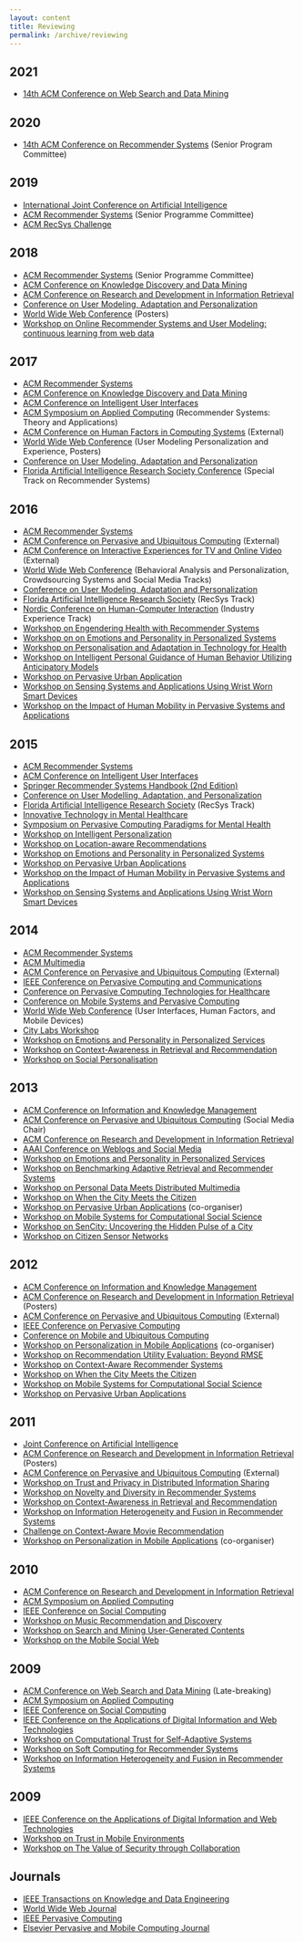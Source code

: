 ```yaml
---
layout: content
title: Reviewing
permalink: /archive/reviewing
---
```


## 2021

* [14th ACM Conference on Web Search and Data Mining](http://www.wsdm-conference.org/2021/)


## 2020

* [14th ACM Conference on Recommender Systems](https://recsys.acm.org/recsys20/committees/#content-tab-1-1-tab) (Senior Program Committee)


## 2019

* [International Joint Conference on Artificial Intelligence](https://ijcai19.org/)
* [ACM Recommender Systems](https://recsys.acm.org/recsys19/) (Senior Programme Committee)
* [ACM RecSys Challenge](http://www.recsyschallenge.com/2019/)


## 2018

* [ACM Recommender Systems](https://recsys.acm.org/recsys18/) (Senior Programme Committee)
* [ACM Conference on Knowledge Discovery and Data Mining](http://www.kdd.org/kdd2018/) 
* [ACM Conference on Research and Development in Information Retrieval](http://sigir.org/sigir2018/)
* [Conference on User Modeling, Adaptation and Personalization](http://www.um.org/umap2018/)
* [World Wide Web Conference](https://www2018.thewebconf.org/) (Posters)
* [Workshop on Online Recommender Systems and User Modeling: continuous learning from web data](http://webesitix.inesctec.pt/orsum2018/index.php)


## 2017

* [ACM Recommender Systems](https://recsys.acm.org/recsys17/)
* [ACM Conference on Knowledge Discovery and Data Mining](http://www.kdd.org/kdd2017/)
* [ACM Conference on Intelligent User Interfaces](http://iui.acm.org/2017/)
* [ACM Symposium on Applied Computing](http://www.sigapp.org/sac/sac2017/) (Recommender Systems: Theory and Applications)
* [ACM Conference on Human Factors in Computing Systems](https://chi2017.acm.org/) (External)
* [World Wide Web Conference](http://www.www2017.com.au/) (User Modeling Personalization and Experience, Posters)
* [Conference on User Modeling, Adaptation and Personalization](http://www.um.org/umap2017/)
* [Florida Artificial Intelligence Research Society Conference](https://flairsrecsys.wordpress.com/) (Special Track on Recommender Systems)

## 2016

* [ACM Recommender Systems](http://recsys.acm.org/recsys16/)
* [ACM Conference on Pervasive and Ubiquitous Computing](http://ubicomp.org/ubicomp2016/) (External)
* [ACM Conference on Interactive Experiences for TV and Online Video](https://www.id.iit.edu/tvx2016/) (External)
* [World Wide Web Conference](http://www2016.ca) (Behavioral Analysis and Personalization, Crowdsourcing Systems and Social Media Tracks)
* [Conference on User Modeling, Adaptation and Personalization](http://www.um.org/umap2016/)
* [Florida Artificial Intelligence Research Society](http://www.flairs-29.info/) (RecSys Track)
* [Nordic Conference on Human-Computer Interaction](http://www.nordichi2016.org/) (Industry Experience Track)
* [Workshop on Engendering Health with Recommender Systems](https://recsys.acm.org/recsys16/healthrecsys)
* [Workshop on on Emotions and Personality in Personalized Systems](https://empire2016recsys.wordpress.com/)
* [Workshop on Personalisation and Adaptation in Technology for Health](http://pathworkshop.com/)
* [Workshop on Intelligent Personal Guidance of Human Behavior Utilizing Anticipatory Models](https://smarticipation.wordpress.com/)
* [Workshop on Pervasive Urban Application](http://cpemis.eng.cmu.ac.th/~santi/purba2016/)
* [Workshop on Sensing Systems and Applications Using Wrist Worn Smart Devices](https://sites.google.com/site/wristsenseworkshop2016/)
* [Workshop on the Impact of Human Mobility in Pervasive Systems and Applications](http://vecchio.iet.unipi.it/permoby/)

## 2015

* [ACM Recommender Systems](http://recsys.acm.org/recsys15/)
* [ACM Conference on Intelligent User Interfaces](http://iui.acm.org/2015/)
* [Springer Recommender Systems Handbook (2nd Edition)](http://www.springer.com/computer/ai/book/978-0-387-85819-7)
* [Conference on User Modelling, Adaptation, and Personalization](http://umap2015.com/)
* [Florida Artificial Intelligence Research Society](https://sites.google.com/a/uncc.edu/flairs-2015-recsys-special-track/) (RecSys Track)
* [Innovative Technology in Mental Healthcare](http://inmed-16.kes.org/cmsISdisplay.php)
* [Symposium on Pervasive Computing Paradigms for Mental Health](http://mindcaresymposium.org/2015/show/home)
* [Workshop on Intelligent Personalization](http://ls13-www.cs.uni-dortmund.de/homepage/ip2015/index.shtml)
* [Workshop on Location-aware Recommendations](http://www.ec.tuwien.ac.at/LocalRec2015/)
* [Workshop on Emotions and Personality in Personalized Systems](https://empire2015recsys.wordpress.com/)
* [Workshop on Pervasive Urban Applications](http://cpemis.eng.cmu.ac.th/~santi/purba2015/)
* [Workshop on the Impact of Human Mobility in Pervasive Systems and Applications](http://vecchio.iet.unipi.it/permoby/)
* [Workshop on Sensing Systems and Applications Using Wrist Worn Smart Devices](https://sites.google.com/site/wristsenseworkshop2015/)

## 2014

* [ACM Recommender Systems](http://recsys.acm.org/recsys14/)
* [ACM Multimedia](http://www.acmmm.org/2014/)
* [ACM Conference on Pervasive and Ubiquitous Computing](http://ubicomp.org/ubicomp2014/) (External)
* [IEEE Conference on Pervasive Computing and Communications](http://www.percom.org/)
* [Conference on Pervasive Computing Technologies for Healthcare](http://pervasivehealth.org/2014/show/home)
* [Conference on Mobile Systems and Pervasive Computing](http://cs-conferences.acadiau.ca/mobispc-14/)
* [World Wide Web Conference](http://www2014.kr/) (User Interfaces, Human Factors, and Mobile Devices)
* [City Labs Workshop](http://researcher.ibm.com/researcher/view_group.php?id=5508)
* [Workshop on Emotions and Personality in Personalized Services](http://empire2014.wordpress.com/)
* [Workshop on Context-Awareness in Retrieval and Recommendation](http://carr-workshop.org/)
* [Workshop on Social Personalisation](http://columbus.exp.sis.pitt.edu/sp2014/)

## 2013

* [ACM Conference on Information and Knowledge Management](http://www.cikm2013.org)
* [ACM Conference on Pervasive and Ubiquitous Computing](http://www.ubicomp.org/ubicomp2013/) (Social Media Chair)
* [ACM Conference on Research and Development in Information Retrieval](http://sigir2013.ie/)
* [AAAI Conference on Weblogs and Social Media](http://www.icwsm.org/2013/index.php)
* [Workshop on Emotions and Personality in Personalized Services](http://empire2013.wordpress.com/)
* [Workshop on Benchmarking Adaptive Retrieval and Recommender Systems](http://www.bars-workshop.org/)
* [Workshop on Personal Data Meets Distributed Multimedia](http://pdm2.media.mit.edu/)
* [Workshop on When the City Meets the Citizen](http://researcher.watson.ibm.com/researcher/view_project.php?id=4394)
* [Workshop on Pervasive Urban Applications](http://www.cl.cam.ac.uk/events/purba2013/) (co-organiser)
* [Workshop on Mobile Systems for Computational Social Science](http://events.cs.bham.ac.uk/MCSS2013/)
* [Workshop on SenCity: Uncovering the Hidden Pulse of a City](https://sites.google.com/site/sencity13)
* [Workshop on Citizen Sensor Networks](http://nin.site.ac.upc.edu/citisen2013/index.html)

## 2012

* [ACM Conference on Information and Knowledge Management](http://www.cikm2012.org/)
* [ACM Conference on Research and Development in Information Retrieval](http://sigir.org/sigir2012/) (Posters)
* [ACM Conference on Pervasive and Ubiquitous Computing](http://www.ubicomp.org/ubicomp2012/) (External)
* [IEEE Conference on Pervasive Computing](http://www.percom.org/)
* [Conference on Mobile and Ubiquitous Computing](http://mobiquitous.org/2012/show/home)
* [Workshop on Personalization in Mobile Applications](http://pema2012.cs.ucl.ac.uk) (co-organiser)
* [Workshop on Recommendation Utility Evaluation: Beyond RMSE](http://ir.ii.uam.es/rue2012/)
* [Workshop on Context-Aware Recommender Systems](http://cars-workshop.org/)
* [Workshop on When the City Meets the Citizen](https://researcher.ibm.com/researcher/view_project.php?id=2983)
* [Workshop on Mobile Systems for Computational Social Science](ttp://www.cl.cam.ac.uk/conference/mcss2012/)
* [Workshop on Pervasive Urban Applications](http://www-05.ibm.com/ie/dublinresearchlab/purba/)

## 2011

* [Joint Conference on Artificial Intelligence](http://ijcai-11.iiia.csic.es/)
* [ACM Conference on Research and Development in Information Retrieval](http://www.sigir2011.org/) (Posters)
* [ACM Conference on Pervasive and Ubiquitous Computing](http://www.ubicomp.org/ubicomp2011/) (External)
* [Workshop on Trust and Privacy in Distributed Information Sharing](http://sites.google.com/site/tpdis2011/)
* [Workshop on Novelty and Diversity in Recommender Systems](http://ir.ii.uam.es/divers2011/)
* [Workshop on Context-Awareness in Retrieval and Recommendation](http://www.dai-labor.de/carr2011/)
* [Workshop on Information Heterogeneity and Fusion in Recommender Systems](http://ir.ii.uam.es/hetrec2011/index.html)
* [Challenge on Context-Aware Movie Recommendation](http://2011.camrachallenge.com/)
* [Workshop on Personalization in Mobile Applications](http://pema2011.cs.ucl.ac.uk) (co-organiser)

## 2010

* [ACM Conference on Research and Development in Information Retrieval](http://www.sigir2010.org/)
* [ACM Symposium on Applied Computing](http://www.trustcomp.org/treck/)
* [IEEE Conference on Social Computing](http://iisocialcom.org/conference/socialcom2010/index.html)
* [Workshop on Music Recommendation and Discovery](http://womrad.org/)
* [Workshop on Search and Mining User-Generated Contents](http://labs.brainsins.com/events/smuc2010/)
* [Workshop on the Mobile Social Web](http://thesocialmobileweb.org/index.html)

## 2009

* [ACM Conference on Web Search and Data Mining](http://www.wsdm2009.org/) (Late-breaking)
* [ACM Symposium on Applied Computing](http://www.trustcomp.org/treck/proceedings09.htm)
* [IEEE Conference on Social Computing](http://cse.stfx.ca/~socialcom09/)
* [IEEE Conference on the Applications of Digital Information and Web Technologies](http://www.dirf.org/diwt2009/)
* [Workshop on Computational Trust for Self-Adaptive Systems](http://www.iaria.org/conferences2009/SELFTRUST.html)
* [Workshop on Soft Computing for Recommender Systems](http://www.cwi.ugent.be/isda2009/index.php)
* [Workshop on Information Heterogeneity and Fusion in Recommender Systems](http://ir.ii.uam.es/hetrec2010/index.html)

## 2009

* [IEEE Conference on the Applications of Digital Information and Web Technologies](http://www.dirf.org/diwt2008/)
* [Workshop on Trust in Mobile Environments](http://time08.cs.ucl.ac.uk)
* [Workshop on The Value of Security through Collaboration](http://www.secoval.org/)

## Journals

* [IEEE Transactions on Knowledge and Data Engineering](http://www.computer.org/tkde/)
* [World Wide Web Journal](http://www.springer.com/computer/database+management+&+information+retrieval/journal/11280)
* [IEEE Pervasive Computing](http://www.computer.org/web/computingnow/pervasivecomputing)
* [Elsevier Pervasive and Mobile Computing Journal](http://www.elsevier.com/wps/find/journaldescription.cws_home/704220/description#description)

